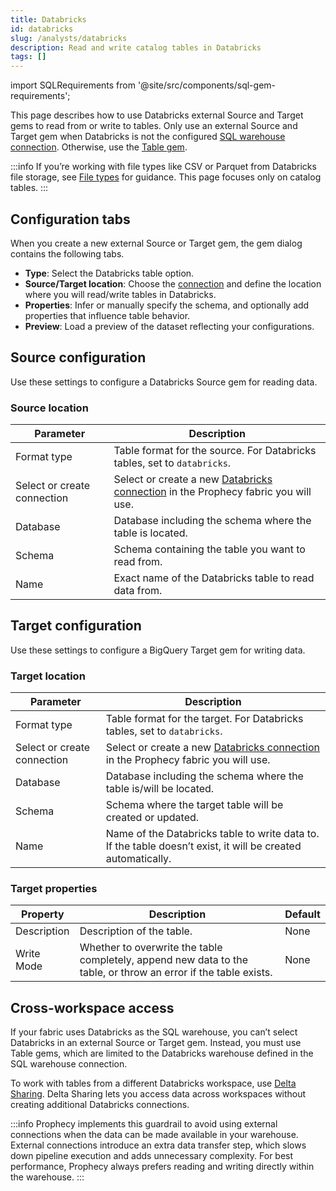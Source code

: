 ```yaml
---
title: Databricks
id: databricks
slug: /analysts/databricks
description: Read and write catalog tables in Databricks
tags: []
---
```


import SQLRequirements from '@site/src/components/sql-gem-requirements';

<SQLRequirements
  execution_engine="Prophecy Automate"
  sql_package_name=""
  sql_package_version=""
/>

This page describes how to use Databricks external Source and Target gems to read from or write to tables. Only use an external Source and Target gem when Databricks is not the configured [SQL warehouse connection](docs/administration/fabrics/prophecy-fabrics/create-fabric.md#connections). Otherwise, use the [Table gem](/analysts/bigquery-table).

:::info
If you’re working with file types like CSV or Parquet from Databricks file storage, see [File types](/analysts/file-types) for guidance. This page focuses only on catalog tables.
:::

## Configuration tabs

When you create a new external Source or Target gem, the gem dialog contains the following tabs.

- **Type**: Select the Databricks table option.
- **Source/Target location**: Choose the [connection](/administration/fabrics/prophecy-fabrics/connections/) and define the location where you will read/write tables in Databricks.
- **Properties**: Infer or manually specify the schema, and optionally add properties that influence table behavior.
- **Preview**: Load a preview of the dataset reflecting your configurations.

## Source configuration

Use these settings to configure a Databricks Source gem for reading data.

### Source location

| Parameter                   | Description                                                                                                                                          |
| --------------------------- | ---------------------------------------------------------------------------------------------------------------------------------------------------- |
| Format type                 | Table format for the source. For Databricks tables, set to `databricks`.                                                                             |
| Select or create connection | Select or create a new [Databricks connection](/administration/fabrics/prophecy-fabrics/connections/databricks) in the Prophecy fabric you will use. |
| Database                    | Database including the schema where the table is located.                                                                                            |
| Schema                      | Schema containing the table you want to read from.                                                                                                   |
| Name                        | Exact name of the Databricks table to read data from.                                                                                                |

## Target configuration

Use these settings to configure a BigQuery Target gem for writing data.

### Target location

| Parameter                   | Description                                                                                                                                          |
| --------------------------- | ---------------------------------------------------------------------------------------------------------------------------------------------------- |
| Format type                 | Table format for the target. For Databricks tables, set to `databricks`.                                                                             |
| Select or create connection | Select or create a new [Databricks connection](/administration/fabrics/prophecy-fabrics/connections/databricks) in the Prophecy fabric you will use. |
| Database                    | Database including the schema where the table is/will be located.                                                                                    |
| Schema                      | Schema where the target table will be created or updated.                                                                                            |
| Name                        | Name of the Databricks table to write data to. If the table doesn’t exist, it will be created automatically.                                         |

### Target properties

| Property    | Description                                                                                                     | Default |
| ----------- | --------------------------------------------------------------------------------------------------------------- | ------- |
| Description | Description of the table.                                                                                       | None    |
| Write Mode  | Whether to overwrite the table completely, append new data to the table, or throw an error if the table exists. | None    |

## Cross-workspace access

If your fabric uses Databricks as the SQL warehouse, you can’t select Databricks in an external Source or Target gem. Instead, you must use Table gems, which are limited to the Databricks warehouse defined in the SQL warehouse connection.

To work with tables from a different Databricks workspace, use [Delta Sharing](https://docs.databricks.com/aws/en/delta-sharing/). Delta Sharing lets you access data across workspaces without creating additional Databricks connections.

:::info
Prophecy implements this guardrail to avoid using external connections when the data can be made available in your warehouse. External connections introduce an extra data transfer step, which slows down pipeline execution and adds unnecessary complexity. For best performance, Prophecy always prefers reading and writing directly within the warehouse.
:::
